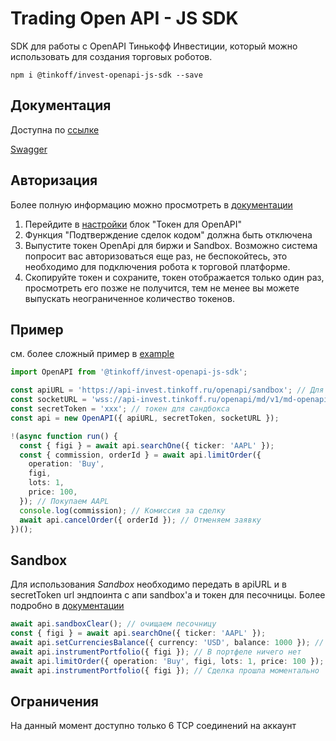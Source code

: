 # Trading Open API - JS SDK

SDK для работы с OpenAPI Тинькофф Инвестиции, который можно использовать для создания торговых роботов.

`npm i @tinkoff/invest-openapi-js-sdk --save`


## Документация

Доступна по [ссылке](./doc/classes/openapi.md)

[Swagger](https://tinkoffcreditsystems.github.io/invest-openapi/swagger-ui/)


## Авторизация

Более полную информацию можно просмотреть в [документации](https://tinkoffcreditsystems.github.io/invest-openapi/auth/)

1. Перейдите в [настройки](https://www.tinkoff.ru/invest/settings/) блок "Токен для OpenAPI"
2. Функция "Подтверждение сделок кодом" должна быть отключена
3. Выпустите токен OpenApi для биржи и Sandbox. Возможно система
   попросит вас авторизоваться еще раз, не беспокойтесь, это необходимо
   для подключения робота к торговой платформе.
4. Скопируйте токен и сохраните, токен отображается только один раз, просмотреть
   его позже не получится, тем не менее вы можете выпускать неограниченное количество токенов.

## Пример

см. более сложный пример в [example](./example)

```typescript
import OpenAPI from '@tinkoff/invest-openapi-js-sdk';

const apiURL = 'https://api-invest.tinkoff.ru/openapi/sandbox'; // Для Production-окружения будет https://api-invest.tinkoff.ru/openapi
const socketURL = 'wss://api-invest.tinkoff.ru/openapi/md/v1/md-openapi/ws';
const secretToken = 'xxx'; // токен для сандбокса
const api = new OpenAPI({ apiURL, secretToken, socketURL });

!(async function run() {
  const { figi } = await api.searchOne({ ticker: 'AAPL' });
  const { commission, orderId } = await api.limitOrder({
    operation: 'Buy',
    figi,
    lots: 1,
    price: 100,
  }); // Покупаем AAPL
  console.log(commission); // Комиссия за сделку
  await api.cancelOrder({ orderId }); // Отменяем заявку
})();
```

## Sandbox

Для использования _Sandbox_ необходимо передать в apiURL и в secretToken url
эндпоинта с апи sandbox'а и токен для песочницы.
Более подробно в [документации](https://tinkoffcreditsystems.github.io/invest-openapi/env/)

```typescript
await api.sandboxClear(); // очищаем песочницу 
const { figi } = await api.searchOne({ ticker: 'AAPL' });
await api.setCurrenciesBalance({ currency: 'USD', balance: 1000 }); // 1000$ на счет
await api.instrumentPortfolio({ figi }); // В портфеле ничего нет
await api.limitOrder({ operation: 'Buy', figi, lots: 1, price: 100 }); // Покупаем AAPL
await api.instrumentPortfolio({ figi }); // Сделка прошла моментально
```
## Ограничения

На данный момент доступно только 6 TCP соединений на аккаунт
